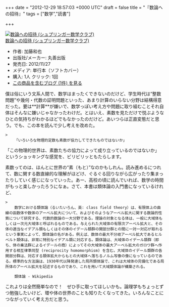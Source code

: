 
+++
date = "2012-12-29 18:57:03 +0000 UTC"
draft = false
title = "『数論への招待』"
tags = ["数学","読書"]

+++
<div class="hatena-asin-detail"><a href="http://www.amazon.co.jp/exec/obidos/ASIN/462106519X/bestylesnet-22/"><img src="http://ecx.images-amazon.com/images/I/410kRROpA6L._SL160_.jpg" class="hatena-asin-detail-image" alt="数論への招待 (シュプリンガー数学クラブ)" title="数論への招待 (シュプリンガー数学クラブ)"/></a><div class="hatena-asin-detail-info"><a href="http://www.amazon.co.jp/exec/obidos/ASIN/462106519X/bestylesnet-22/">数論への招待 (シュプリンガー数学クラブ)</a><ul><li><span class="hatena-asin-detail-label">作者:</span> 加藤和也</li><li><span class="hatena-asin-detail-label">出版社/メーカー:</span> 丸善出版</li><li><span class="hatena-asin-detail-label">発売日:</span> 2012/11/27</li><li><span class="hatena-asin-detail-label">メディア:</span> 単行本（ソフトカバー）</li><li><span class="hatena-asin-detail-label">購入</span>: 1人 <span class="hatena-asin-detail-label">クリック</span>: 1回</li><li><a href="http://d.hatena.ne.jp/asin/462106519X/bestylesnet-22" target="_blank">この商品を含むブログ (1件) を見る</a></li></ul></div><div class="hatena-asin-detail-foot"></div></div>僕は俗にいう文系人間で、数学はまったくできないのだけど、学生時代は“整数問題”や幾何・代数の証明問題といった、あまり計算のいらない分野は結構得意だった。要は**計算**が嫌いで、数学っぽい考え方や問題に取り組むことそれ自体はそんなに嫌いじゃなかったわけだ。とはいえ、素数を見ただけで悦ぶようなひとの気持ちがわかるほどでもなかったのだけど。あいつらは正直変態だと思う。でも、この本を読んで少し考えを改めた。

    >
        「いろいろな物理的定数も素数が協力してできたものではないか」
「この物理的世界は、素数たちの協力によって成り立っているのではないか」
というショッキングな感覚を、ビリビリッともたらします。

    
素数ってのは、ほんとに世界の“素（もと）”なのかもしれん。読み進めるにつれて、数に関する数直線的な理解がほどけ、ぐるぐる回りながら広がったり集まったりしていく感じになっていった。あー、高校の頃に読んでいれば、数学の時間がもっと楽しかったろうになぁ。さて、本書は類体論の入門書になっているけれど、

    >
        数学における類体論（るいたいろん、英: class field theory）は、有限体上の曲線の函数体や数体のアーベル拡大について、およびそのようなアーベル拡大に関する数論的性質について研究する、代数的数論の一大分野である。理論の対象となる体は、一般に大域体もしくは一次元大域体と呼ばれるものである。与えられた大域体の有限次アーベル拡大と、その体の適当なイデアル類もしくはその体のイデール類群の開部分群との間に一対一対応が取れるという事実によって、類体論の名がある。例えば、数体の最大不分岐アーベル拡大であるヒルベルト類体は、非常に特別なイデアル類に対応する。類体論は、大域体のイデール類群（即ち、体の乗法群によるイデールの商）によってその大域体の最大アーベル拡大のガロワ群へ作用する相互律準同型 (reciprocity homomorphism) を含む。大域体のイデール類群の各開部分群は、対応する類体拡大からもとの大域体へ落ちるノルム写像の像になっているのである。標準的な方法論は、1930年代以降発達した局所類体論で、これは大域体の完備化である局所体のアーベル拡大を記述するものであり、これを用いて大域類体論が構築される。

        類体論 - Wikipedia
    
これよりは全然簡単なので！　ぜひ手に取ってほしいかも。論理学もちょっとずつ勉強したいけど、環や体の世界のことも知りたくなってきた。いろんなことにつながっていく考え方だと思う。


